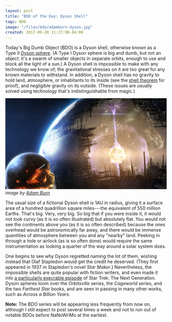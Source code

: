```yaml
---
layout: post
title: "BDO of the Day: Dyson Shell"
tags: BDO
image: "/files/bdo/adamburn-dyson.jpg"
created: 2017-09-20 11:27:00-04:00
---
```

Today's Big Dumb Object (BDO) is a Dyson shell, otherwise known as a Type II [Dyson sphere](http://www.aleph.se/Nada/dysonFAQ.html).  (A Type I Dyson sphere is big and dumb, but not an object: it's a swarm of smaller objects in separate orbits, enough to use and block all the light of a sun.)  A Dyson shell is impossible to make with any technology we know of; the gravitational stresses on it are too great for any known materials to withstand.  In addition, a Dyson shell has no gravity to hold land, atmosphere, or inhabitants to its inside (see the [shell theorem](https://en.wikipedia.org/wiki/Shell_theorem) for proof), and negligible gravity on its outside.  (These issues are usually solved using technology that's indistinguishable from magic.)

!["SHield World Construction" by Adam Burn, used with permission](/files/bdo/adamburn-dyson.jpg)
<cite>image by [Adam Burn](https://adamburn.deviantart.com/art/SHield-World-Construction-118068881)</cite>

The usual size of a fictional Dyson shell is 1AU in radius, giving it a surface area of a hundred quadrillion square miles---the equivalent of 550 million Earths.  That's big.  Very, very big.  So big that if you were inside it, it would not look curvy (as it is so often illustrated) but absolutely flat.  You would not see the continents above you (as it is so often described) because the ones overhead would be astronomically far away, and there would be immense quantities of atmosphere between you and any "nearby" land.  Peeking in through a hole or airlock (as is so often done) would require the same instrumentation as looking a quarter of the way around a solar system does.

One begins to see why Dyson regretted naming the lot of them, wishing instead that Olaf Stapledon would get the credit he deserved.  (They first appeared in 1937 in Stapledon's novel *Star Maker*.)  Nevertheless, the impossible shells are quite popular with fiction writers, and even made it into [a particularly execrable episode](https://en.wikipedia.org/wiki/Relics_%28Star_Trek%3A_The_Next_Generation%29) of Star Trek: The Next Generation.  Dyson spheres loom over the *Orbitsville* series, the *Cageworld* series, and the two *Farthest Star* books, and are seen in passing in many other works, such as *Across a Billion Years*.

**Note:**  The BDO series will be appearing less frequently from now on, although I still expect to post several times a week and not to run out of notable BDOs before NaNoWriMo at the earliest.
